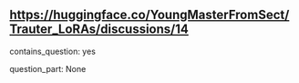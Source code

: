 ## https://huggingface.co/YoungMasterFromSect/Trauter_LoRAs/discussions/14

contains_question: yes

question_part: None